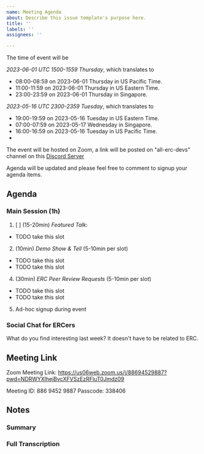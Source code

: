 ```yaml
---
name: Meeting Agenda
about: Describe this issue template's purpose here.
title: ''
labels: ''
assignees: ''

---
```


The time of event will be 

<!-- Remove one of the following -->
*2023-06-01 UTC 1500-1559 Thursday*, which translates to
 
- 08:00-08:59 on 2023-06-01 Thursday in US Pacific Time.
- 11:00-11:59 on 2023-06-01 Thursday in US Eastern Time.
- 23:00-23:59 on 2023-06-01 Thursday in Singapore.

*2023-05-16 UTC 2300-2359 Tuesday*, which translates to
 
- 19:00-19:59 on 2023-05-16 Tuesday in US Eastern Time.
- 07:00-07:59 on 2023-05-17 Wednesday in Singapore.
- 16:00-16:59 on 2023-05-16 Tuesday in US Pacific Time.
- <!-- End of the time list -->

The event will be hosted on Zoom, a link will be posted on "all-erc-devs" channel on this [Discord Server](https://discord.gg/2arW34S6J7)

Agenda will be updated and please feel free to comment to signup your agenda items.

## Agenda 
### Main Session (1h)

1. [ ] (15-20min) *Featured Talk*: 
- TODO take this slot
2. (10min) *Demo Show & Tell* (5-10min per slot)
- TODO take this slot
- TODO take this slot
4. (30min) *ERC Peer Review Requests* (5-10min per slot)
- TODO take this slot
- TODO take this slot

5. Ad-hoc signup during event


### Social Chat for ERCers
What do you find interesting last week? It doesn't have to be related to ERC.

## Meeting Link

Zoom Meeting Link: https://us06web.zoom.us/j/88694529887?pwd=NDRWYXlhejBvcXFVSzEzRFluT0Jmdz09

Meeting ID: 886 9452 9887
Passcode: 338406

## Notes
### Summary

### Full Transcription
